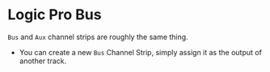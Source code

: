 # Logic Pro Bus

`Bus` and `Aux` channel strips are roughly the same thing. 

- You can create a new `Bus` Channel Strip, simply assign it as the output of another track.